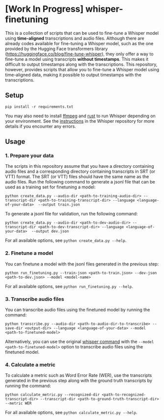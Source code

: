 # [Work In Progress] whisper-finetuning
This is a collection of scripts that can be used to fine-tune a Whisper model using <strong>time-aligned</strong> transcriptions and audio files.
Although there are already codes available for fine-tuning a Whisper model, such as the one provided by the Hugging Face transformers library (https://huggingface.co/blog/fine-tune-whisper), they only offer a way to fine-tune a model using transcripts <strong>without timestamps</strong>.
This makes it difficult to output timestamps along with the transcriptions.
This repository, however, provides scripts that allow you to fine-tune a Whisper model using time-aligned data, making it possible to output timestamps with the transcriptions.

## Setup
```
pip install -r requirements.txt
```
You may also need to install [ffmpeg](https://ffmpeg.org/) and [rust](https://www.rust-lang.org/) to run Whisper depending on your environment.
See the [instructions](https://github.com/openai/whisper#setup) in the Whisper repository for more details if you encounter any errors.

## Usage
### 1. Prepare your data
The scripts in this repository assume that you have a directory containing audio files and a corresponding directory containing transcripts in SRT (or VTT) format.
The SRT (or VTT) files should have the same name as the audio files.
Run the following command to generate a jsonl file that can be used as a training set for finetuning a model:
```
python create_data.py --audio-dir <path-to-training-audio-dir> --transcript-dir <path-to-training-transcript-dir> --language <language-of-your-data>  --output train.json
```
To generate a jsonl file for validation, run the following command:
```
python create_data.py --audio-dir <path-to-dev-audio-dir> --transcript-dir <path-to-dev-transcript-dir> --language <language-of-your-data>  --output dev.json
```
For all available options, see `python create_data.py --help`.

### 2. Finetune a model
You can finetune a model with the jsonl files generated in the previous step:
```
python run_finetuning.py --train-json <path-to-train.json> --dev-json <path-to-dev.json> --model <model-name>
```
For all available options, see `python run_finetuning.py --help`.

### 3. Transcribe audio files
You can transcribe audio files using the finetuned model by running the command:
```
python transcribe.py --audio-dir <path-to-audio-dir-to-transcribe> --save-dir <output-dir> --language <language-of-your-data> --model <path-to-finetuned-model>
```
Alternatively, you can use the original [whisper command](https://github.com/openai/whisper#command-line-usage) with the `--model <path-to-finetuned-model>` option to transcribe audio files using the finetuned model.

### 4. Calculate a metric
To calculate a metric such as Word Error Rate (WER), use the transcripts generated in the previous step along with the ground truth transcripts by running the command:
```
python calculate_metric.py --recognized-dir <path-to-recognized-transcript-dir> --transcript-dir <path-to-ground-truth-transcript-dir> --metric WER
```
For all available options, see `python calculate_metric.py --help`.
